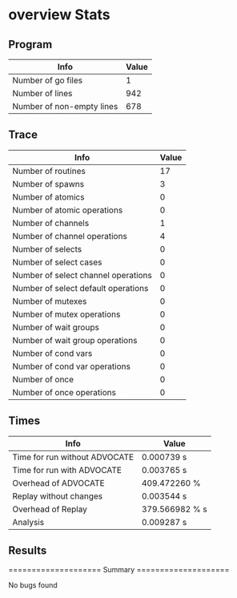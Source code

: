 # overview Stats

## Program
| Info | Value |
| - | - |
| Number of go files | 1 |
| Number of lines | 942 |
| Number of non-empty lines | 678 |


## Trace
| Info | Value |
| - | - |
| Number of routines | 17 |
| Number of spawns | 3 |
| Number of atomics | 0 |
| Number of atomic operations | 0 |
| Number of channels | 1 |
| Number of channel operations | 4 |
| Number of selects | 0 |
| Number of select cases | 0 |
| Number of select channel operations | 0 |
| Number of select default operations | 0 |
| Number of mutexes | 0 |
| Number of mutex operations | 0 |
| Number of wait groups | 0 |
| Number of wait group operations | 0 |
| Number of cond vars | 0 |
| Number of cond var operations | 0 |
| Number of once | 0| 
| Number of once operations | 0 |


## Times
| Info | Value |
| - | - |
| Time for run without ADVOCATE | 0.000739 s |
| Time for run with ADVOCATE | 0.003765 s |
| Overhead of ADVOCATE | 409.472260 % |
| Replay without changes | 0.003544 s |
| Overhead of Replay | 379.566982 % s |
| Analysis | 0.009287 s |


## Results
==================== Summary ====================

No bugs found
